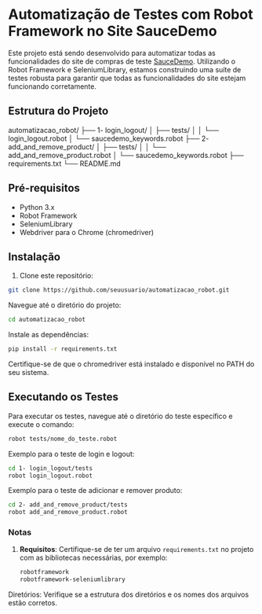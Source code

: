 # Automatização de Testes com Robot Framework no Site SauceDemo

Este projeto está sendo desenvolvido para automatizar todas as funcionalidades do site de compras de teste [SauceDemo](https://www.saucedemo.com/). Utilizando o Robot Framework e SeleniumLibrary, estamos construindo uma suíte de testes robusta para garantir que todas as funcionalidades do site estejam funcionando corretamente.

## Estrutura do Projeto

automatizacao_robot/
├── 1- login_logout/
│ ├── tests/
│ │ └── login_logout.robot
│ └── saucedemo_keywords.robot
├── 2- add_and_remove_product/
│ ├── tests/
│ │ └── add_and_remove_product.robot
│ └── saucedemo_keywords.robot
├── requirements.txt
└── README.md


## Pré-requisitos

- Python 3.x
- Robot Framework
- SeleniumLibrary
- Webdriver para o Chrome (chromedriver)

## Instalação

1. Clone este repositório:

```sh
git clone https://github.com/seuusuario/automatizacao_robot.git
```

Navegue até o diretório do projeto:
```sh
cd automatizacao_robot
```
Instale as dependências:

```sh
pip install -r requirements.txt
```
Certifique-se de que o chromedriver está instalado e disponível no PATH do seu sistema.

## Executando os Testes

Para executar os testes, navegue até o diretório do teste específico e execute o comando:
```sh
robot tests/nome_do_teste.robot
```

Exemplo para o teste de login e logout:

```sh
cd 1- login_logout/tests
robot login_logout.robot
```

Exemplo para o teste de adicionar e remover produto:

```sh
cd 2- add_and_remove_product/tests
robot add_and_remove_product.robot
```

### Notas

1. **Requisitos**: Certifique-se de ter um arquivo `requirements.txt` no projeto com as bibliotecas necessárias, por exemplo:

   ```txt
   robotframework
   robotframework-seleniumlibrary
Diretórios: Verifique se a estrutura dos diretórios e os nomes dos arquivos estão corretos.


